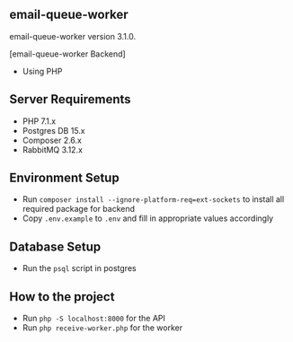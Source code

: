 ## email-queue-worker

email-queue-worker version 3.1.0.

[email-queue-worker Backend]

- Using PHP


## Server Requirements

- PHP 7.1.x
- Postgres DB 15.x
- Composer 2.6.x
- RabbitMQ 3.12.x

## Environment Setup

- Run `composer install --ignore-platform-req=ext-sockets` to install all required package for backend
- Copy `.env.example` to `.env` and fill in appropriate values accordingly

## Database Setup

- Run the `psql` script in postgres

## How to the project

- Run `php -S localhost:8000` for the API
- Run `php receive-worker.php` for the worker
